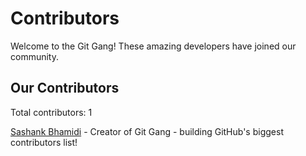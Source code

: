 # Contributors

Welcome to the Git Gang! These amazing developers have joined our community.

## Our Contributors

Total contributors: 1

[Sashank Bhamidi](https://github.com/SashankBhamidi) - Creator of Git Gang - building GitHub's biggest contributors list!
